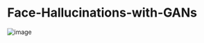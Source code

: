 # Face-Hallucinations-with-GANs
![image](https://github.com/user-attachments/assets/5794dbcb-3846-46c8-9788-2f578c182cf2)



